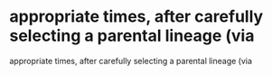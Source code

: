 # appropriate times, after carefully selecting a parental lineage (via

appropriate times, after carefully selecting a parental lineage (via